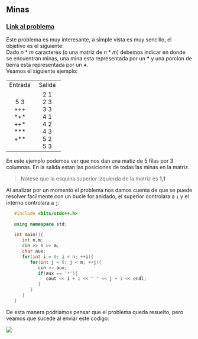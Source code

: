 ## **Minas**
### [Link al problema](https://omegaup.com/arena/problem/minas) <br>
Este problema es muy interesante, a simple vista es muy sencillo, el objetivo es el siguiente: <br>
Dado _n_ * _m_ caracteres (o una matriz de _n_ * _m_) debemos indicar en donde se encuentran minas, una mina esta representada por un __*__ y una porcion de tierra esta representada por un __+__. <br>
Veamos el siguiente ejemplo: 
<table style="width:100%; text-align:center;">
   <tr>
      <td style="width:50%">Entrada</td>
      <td style="width:50%">Salida</td>
   </tr>
   <tr>
      <td style="width:50%">
         5 3 <br>
         +++ <br>
         *+* <br>
         ++* <br>
         *** <br>
         +** <br>
      </td>
      <td style="width:50%">
         2 1 <br>
         2 3 <br>   
         3 3 <br> 
         4 1 <br>
         4 2 <br>     
         4 3 <br>     
         5 2 <br>     
         5 3 <br>     
      </td>
   </tr>
</table>

En este ejemplo podemos ver que nos dan una matiz de 5 filas por 3 columnas. En la salida estan las posiciones de todas las minas en la matriz.
</br>
> Nótese que la esquina superior izquierda de la matriz es __1,1__ <br>

Al analizar por un momento el problema nos damos cuenta de que se puede resolver facilmente con un bucle for anidado, el superior controlara a `i` y el interno controlara a `j`: <br>

```cpp
   #include <bits/stdc++.h>

   using namespace std;

   int main(){
      int n,m;
      cin >> n >> m;
      char aux;
      for(int i = 0; i < n; ++i){
         for(int j = 0; j < m; ++j){
            cin >> aux;
            if(aux == '*'){
               cout << i + 1 << " " << j + 1 << endl;
            }
         }
      }
   }
```

De esta manera podriamos pensar que el problema queda resuelto, pero veamos que sucede al enviar este codigo:
 
<img src="https://drive.google.com/uc?export=view&id=1Pyq57vn2G4J_ZHw3xe0aPl9oOjLIkVAf">